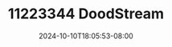 --- 
title: "11223344  DoodStream"
description: "   video bokep 11223344  DoodStream yandex full baru"
date: 2024-10-10T18:05:53-08:00
file_code: "b8yhthg47iia"
draft: false
cover: "ssiao49nx9r6kce2.jpg"
tags: ["DoodStream", "bokep-indo", "bokep-viral", "bokep-ig"]
length: 119
fld_id: "1483159"
foldername: "Arsya 1"
categories: ["Arsya 1"]
views: 0
---